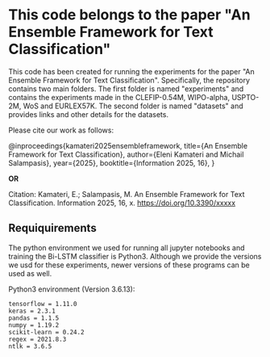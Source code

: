 # This code belongs to the paper "An Ensemble Framework for Text Classification"
This code has been created for running the experiments for the paper "An Ensemble Framework for Text Classification". Specifically, the repository contains two main folders. The first folder is named "experiments" and contains the experiments made in the CLEFIP-0.54M, WIPO-alpha, USPTO-2M, WoS and EURLEX57K. The second folder is named "datasets" and provides links and other details for the datasets. 

Please cite our work as follows:

@inproceedings{kamateri2025ensembleframework,
      title={An Ensemble Framework for Text Classification}, 
      author={Eleni Kamateri and Michail Salampasis},
      year={2025},
      booktitle={Information 2025, 16},
}

**OR**

Citation: Kamateri, E.; Salampasis, M. An Ensemble Framework for Text Classification. Information 2025, 16, x. https://doi.org/10.3390/xxxxx

## Requiquirements
The python environment we used for running all jupyter notebooks and training the Bi-LSTM classifier is Python3. Although we provide the versions we usd for these experiments, newer versions of these programs can be used as well.

Python3 environment (Version 3.6.13):

    tensorflow = 1.11.0
    keras = 2.3.1
    pandas = 1.1.5
    numpy = 1.19.2
    scikit-learn = 0.24.2
    regex = 2021.8.3
    ntlk = 3.6.5
